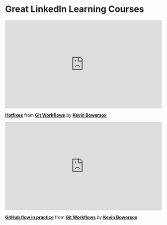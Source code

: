 <h1>Great LinkedIn Learning Courses</h1>

<div style="position:relative;height:0;padding-bottom:56.25%"><iframe width="640" height="360" src="https://www.linkedin.com/learning/embed/git-workflows/hotfixes?autoplay=false&claim=AQHaeMPJkVNiXAAAAZjsJgGgQXmw6sfcTWdoQfuX9Tlt4X3GNLBoNhm5-tnL9Zln6-xUTedA3rwaIPF7azwoq_0tls3fSA1a-IG4NiSexxFfRKOZvggwP4Oj6jgRD1jimxkC5JK5RUmfNcfvLvwvdAo_IdslDraSr6NJFFjHA7EKtDVWEjNQb8FFEb51D_rjiNnsjxFUJ3DJ3sUcx8SSGR_VLioCSr4vfovD70k5PAKOu_lXp7Jyq-cff6zu0Kmsu0n0MGAluophBUz0sUdhabehz-91bWkkA5ULIj_3MLqBqRy2KkcOLLVzWu3exnaJmbjaEaXCbKaOzoLyOzZRKU6m7BjcjcHNg8PArtNLhDGphyuwcwlhbOojUr69e-7sQiLOKErJiFD5pYFxh2_h-tJGmPQz2ina8DWp2hdJ5X9TQSY8T5r9vBkOdY6KkEEaK7R4f1FHlTQ3iFLTzZdwujMSjGoyFhlTnEaxRvsY0Z7LUdmM9JaSx8-9dR9sHJgP9UOO4L749agFVKlBL9kQkfVaODuXRwxAWZm0wmoLqOB8jT7S6zaknkk-sGkuMtuA9z38bwXmNos72W8aHY68YuWJhA9icKa2AojRSDPyj3CH7nF269GeUJNzIRJ4RbeC7i-p1gW6ZvWAqjAsYZSzS3hKozNs7ejByIPPzB9eHRbP4pR4TeJLFZtwedMaehtgux_Sh00Mqtjvln4YLh1Uiv8uVoQ68MnTBK5fLZke4uYByTii2cURw89aUPOyPR1oEVrw_uCD6ffyPPFDXcvO3FpGueR_4GMqK0ynFBDKByD7QXL9sQ_hPt7k-oFqnloDP6Im5BIlsFFoA_OagFM8y2LexdimyfGkLGBhZPjQ9obqGHEx433rQd_mIBZaTfeEvApbiaq8SeL92uCB_Ht8FEFHYz8zuVjCqPdeAvIZGJyoDsGsOJzdrdEs_aNUV1rR8wpPHfrSpxGWB1vjfFy7vl8mAMS1IHuydU8a5LUK_EFsFs9rGpsaBtea7qD9FleqO4BP_G5jDc2FIjnXDo1Z2zBXOfuC4PTVTkWNi9xM-7vcP4sEuO2XFiw9rWMddvB8NK_UWtF8H2ByhCzK9SuN8CNYnRL1SEuFRULzafhxsBWeIBOp9M4cdUcUaL7d3-yEx5GpxBDn7GjbsoauuE-VXXiamyDKMTIRcFkoY8KBoTBK_7x1bdT176mXp6s6J61iPd8Z3K71obTzkTgso123jtUfLbkHw0N1-w" mozallowfullscreen="true" webkitallowfullscreen="true" allowfullscreen="true" frameborder="0" style="position:absolute;width:100%;height:100%;left:0"></iframe></div><p><strong><a href="https://www.linkedin.com/learning/git-workflows/hotfixes?trk=embed_lil">Hotfixes</a></strong> from <strong><a href="https://www.linkedin.com/learning/git-workflows?trk=embed_lil">Git Workflows</a></strong> by <strong><a href="https://www.linkedin.com/learning/instructors/kevin-bowersox?trk=embed_lil">Kevin Bowersox</a></strong></p>

<div style="position:relative;height:0;padding-bottom:56.25%"><iframe width="640" height="360" src="https://www.linkedin.com/learning/embed/git-workflows/github-flow-in-practice?autoplay=false&claim=AQHmrC3m160vwQAAAZjsP4QP4EnypiwGm7bmg_kmBhyBHijkmFM4cP_CM0xBUkGyp2v5kh4pyUpxQ2Lhnqpq8PhsFix_fD7OAK2Mn-yv50Hx_dnt4-YGsT9DlhOrO5xhBPiNwC5OV6QWafhUZZk6s5s9Lma7dF41nlCwC00PiBVt-NX4O4qGstf6LkBlFjN_P0ZA_F2DOerbgwBrJgXaIbFhFOE9QDDrYXkLm4Lv-9gP9_U2KZrvbnp4B4bgMuH2AFUboPhIjKODtDom4ZlRCaFWfhiO7YA7-JsmpLr_qeDz66XrZrbbpbQ0o_6YKk54sYl46mdIkwbrAT_JSaDIVq7wWtaTigGFD9EzYpKYhmiSSnBs-fGW1kRKb82betXUdCJ_pFimhyC2wnyTGwhA3CbmW-DrvW2J6kr7TU505uEF8ZVi0iXPUFoMF6GaVzM9ARytiX8zqi1gp4vAkqwCYXRvh-xhslsImqyD94jtu6Z7pHTa-HAy6GpXCfze0AAt-LU4awRQ12hz3AD8ULif3ooeXLjRmxyq4AOMd1XBzdAZTQzHatOGaOSuJeXUIKggowtEW8tpDHfzn44tgobKs4uTlMEDZ50rIiTgVo0mNuyzPybcjr37mPjyNru2A0NfIZ8Y6AUq4xlkVuPEobEOVVONHUHONdEsl74CYTC-oSmsrn8eOpTc2k2DdFeUUK6Qlio7dLfbNeFt2pOBh_t8CziHrCMaGSjSBW84qBUOG8CxdTzO0B2MqP9AuKEmixFl7oZqTjMGrVHoUvPUmU3Ci9aftT0LYfndCmdEvqqvL3LAFBUcs1gycjFhqAb253LuxZkzMBa5eaoyCikH3Mqkxqbw2yAcLV9AFRBiQbaze-zOKj85T0ts55NglGvGHACDoTH0KdBH8jlxZi-3776IjBPB51uekQFDzpiagkBSBUNr8DpoW3-H1CZIbJ406uziqCGSQfg6U8SlreSSBvuEtllsx8LyL0luYxElGssZD8QBMQ-a3UFncSaQCYhrwZWbxqkG6upYdoc21-X2t_FyEUZIxVJFBWkoMglAZUB0Sc6XCwoLRxKKEqfMkxroc3OZ8j9X_zFlGpc6-28PGee6xpV-wNBvBVtsfRlww5JTFx9D_SdtYEaB_WxGbXlueJCzlf55LvALDz7EGBwD2Bn1XfPZEBKacpU0maMiEijUEnu4GZ1RK4cvd35kyWXJn-qABv04DjP-vTFwPPTcAg2IN4ZYHfDUeGw2YA" mozallowfullscreen="true" webkitallowfullscreen="true" allowfullscreen="true" frameborder="0" style="position:absolute;width:100%;height:100%;left:0"></iframe></div><p><strong><a href="https://www.linkedin.com/learning/git-workflows/github-flow-in-practice?trk=embed_lil">GitHub flow in practice</a></strong> from <strong><a href="https://www.linkedin.com/learning/git-workflows?trk=embed_lil">Git Workflows</a></strong> by <strong><a href="https://www.linkedin.com/learning/instructors/kevin-bowersox?trk=embed_lil">Kevin Bowersox</a></strong></p>
